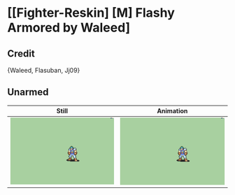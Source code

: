 # [\[Fighter-Reskin\] \[M\] Flashy Armored by Waleed]

## Credit

{Waleed, Flasuban, Jj09}
	
## Unarmed

| Still | Animation |
| :---: | :-------: |
| ![Unarmed still](./Unarmed_000.png) | ![Unarmed animation](./Unarmed.gif) |
